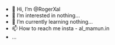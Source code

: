 - 👋 Hi, I’m @RogerXal
- 👀 I’m interested in nothing...
- 🌱 I’m currently learning nothing...
- 📫 How to reach me insta - al_mamun.in
- ...

<!---
RogerXal/RogerXal is a ✨ special ✨ repository because its `README.md` (this file) appears on your GitHub profile.
You can click the Preview link to take a look at your changes.
--->
